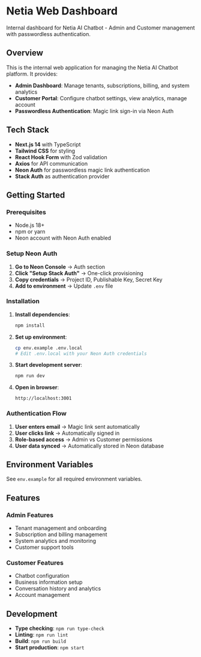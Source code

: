 # Netia Web Dashboard

Internal dashboard for Netia AI Chatbot - Admin and Customer management with passwordless authentication.

## Overview

This is the internal web application for managing the Netia AI Chatbot platform. It provides:

- **Admin Dashboard**: Manage tenants, subscriptions, billing, and system analytics
- **Customer Portal**: Configure chatbot settings, view analytics, manage account
- **Passwordless Authentication**: Magic link sign-in via Neon Auth

## Tech Stack

- **Next.js 14** with TypeScript
- **Tailwind CSS** for styling
- **React Hook Form** with Zod validation
- **Axios** for API communication
- **Neon Auth** for passwordless magic link authentication
- **Stack Auth** as authentication provider

## Getting Started

### Prerequisites

- Node.js 18+ 
- npm or yarn
- Neon account with Neon Auth enabled

### Setup Neon Auth

1. **Go to Neon Console** → Auth section
2. **Click "Setup Stack Auth"** → One-click provisioning
3. **Copy credentials** → Project ID, Publishable Key, Secret Key
4. **Add to environment** → Update `.env` file

### Installation

1. **Install dependencies**:
   ```bash
   npm install
   ```

2. **Set up environment**:
   ```bash
   cp env.example .env.local
   # Edit .env.local with your Neon Auth credentials
   ```

3. **Start development server**:
   ```bash
   npm run dev
   ```

4. **Open in browser**:
   ```
   http://localhost:3001
   ```

### Authentication Flow

1. **User enters email** → Magic link sent automatically
2. **User clicks link** → Automatically signed in
3. **Role-based access** → Admin vs Customer permissions
4. **User data synced** → Automatically stored in Neon database

## Environment Variables

See `env.example` for all required environment variables.

## Features

### Admin Features
- Tenant management and onboarding
- Subscription and billing management
- System analytics and monitoring
- Customer support tools

### Customer Features
- Chatbot configuration
- Business information setup
- Conversation history and analytics
- Account management

## Development

- **Type checking**: `npm run type-check`
- **Linting**: `npm run lint`
- **Build**: `npm run build`
- **Start production**: `npm start`
